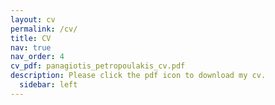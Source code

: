 ```yaml
---
layout: cv
permalink: /cv/
title: CV
nav: true
nav_order: 4
cv_pdf: panagiotis_petropoulakis_cv.pdf
description: Please click the pdf icon to download my cv. 
  sidebar: left
---
```

